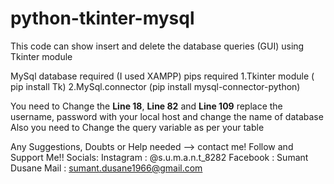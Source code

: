 # python-tkinter-mysql
This code can show insert and delete the database queries (GUI) using Tkinter module 

MySql database required (I used XAMPP)
pips required
1.Tkinter module ( pip install Tk)
2.MySql.connector (pip install mysql-connector-python)

You need to Change the **Line 18**, **Line 82** and **Line 109**  replace the username, password with your local host and change the name of database
Also you need to Change the query variable as per your table 


Any Suggestions, Doubts or Help needed --> contact me!
Follow and Support Me!!
Socials: 
  Instagram : @s.u.m.a.n.t_8282
  Facebook : Sumant Dusane
  Mail : sumant.dusane1966@gmail.com  
